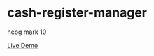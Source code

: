 # cash-register-manager
<p> neog mark 10 </p>
 <a target="_blank" href="https://change-handler.netlify.app">
                                 Live Demo
                            </a>
